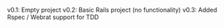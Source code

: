 v0.1: Empty project
v0.2: Basic Rails project (no functionality)
v0.3: Added Rspec / Webrat support for TDD